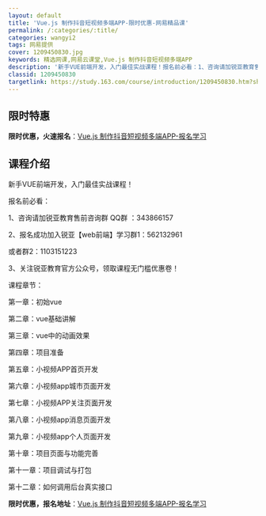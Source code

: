 ```yaml
---
layout: default
title: 'Vue.js 制作抖音短视频多端APP-限时优惠-网易精品课'
permalink: /:categories/:title/
categories: wangyi2
tags: 网易提供
cover: 1209450830.jpg
keywords: 精选网课,网易云课堂,Vue.js 制作抖音短视频多端APP
description: '新手VUE前端开发，入门最佳实战课程！报名前必看：1、咨询请加锐亚教育售前咨询群QQ群：3438661572、报名成功加'
classid: 1209450830
targetlink: https://study.163.com/course/introduction/1209450830.htm?share=1&shareId=1025206652&utm_campaign=share&utm_medium=iphoneShare&utm_source=&utm_u=1025206652
---
```


## 限时特惠

**限时优惠，火速报名**：[Vue.js 制作抖音短视频多端APP-报名学习](https://study.163.com/course/introduction/1209450830.htm?share=1&shareId=1025206652&utm_campaign=share&utm_medium=iphoneShare&utm_source=&utm_u=1025206652)

## 课程介绍

新手VUE前端开发，入门最佳实战课程！



报名前必看：

1、咨询请加锐亚教育售前咨询群  QQ群 ：343866157

2、报名成功加入锐亚【web前端】学习群1：562132961

   或者群2：1103151223

3、关注锐亚教育官方公众号，领取课程无门槛优惠卷！



课程章节：

第一章：初始vue

第二章：vue基础讲解

第三章：vue中的动画效果

第四章：项目准备

第五章：小视频APP首页开发

第六章：小视频app城市页面开发

第七章：小视频APP关注页面开发

第八章：小视频app消息页面开发

第九章：小视频app个人页面开发

第十章：项目页面与功能完善

第十一章：项目调试与打包

第十二章：如何调用后台真实接口

**限时优惠，报名地址**：[Vue.js 制作抖音短视频多端APP-报名学习](https://study.163.com/course/introduction/1209450830.htm?share=1&shareId=1025206652&utm_campaign=share&utm_medium=iphoneShare&utm_source=&utm_u=1025206652)

